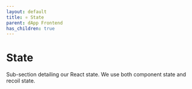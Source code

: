 ```yaml
---
layout: default
title: ⚛️ State
parent: dApp Frontend
has_children: true
---
```


# State

Sub-section detailing our React state. We use both component state and recoil state.
